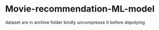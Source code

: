 # Movie-recommendation-ML-model
dataset are in archive folder kindly uncompresse it before depolying 
